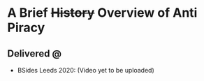 # A Brief ~~History~~ Overview of Anti Piracy


## Delivered @
- BSides Leeds 2020: (Video yet to be uploaded)
